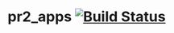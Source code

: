 pr2_apps [![Build Status](https://travis-ci.com/PR2/pr2_apps.svg?branch=kinetic-devel)](https://travis-ci.org/PR2/pr2_apps)
===========================================================================================================================
